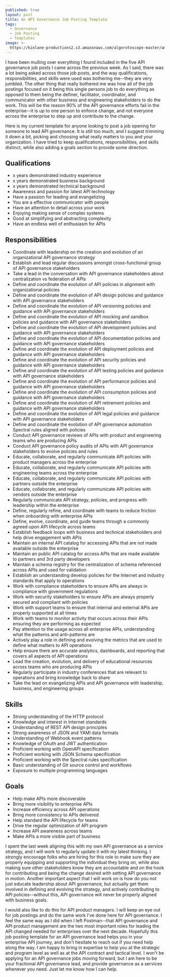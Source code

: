 ```yaml
---
published: true
layout: post
title: An API Governance Job Posting Template
tags:
  - Governance
  - Job Posting
  - Templates
image: >-
  https://kinlane-productions2.s3.amazonaws.com/algorotoscope-master/america-under-socialism-chess-in-the-park-with-pigeons.jpg
---
```

I have been mulling over everything I found included in the five API governance job posts I came across the previous week. As I said, there was a lot being asked across those job posts, and the way qualifications, responsibilities, and skills were used was bothering me--they are very jumbled. The other thing that really bothered me was how all of the  job postings focused on it being this single persons job to do everything as opposed to them being the definer, facilitator, coordinator, and communicator with other business and engineering stakeholders to do the work. This will be the reason 90% of the API governance efforts fail in the enterprise--it is up to one person to enforce change, and not everyone across the enterprise to step up and contribute to the change.

Here is my current template for anyone looking to post a job opening for someone to lead API governance. It is still too much, and I suggest trimming it down a bit, picking and choosing what really matters to you and your organization. I have tried to keep qualifications, responsibilities, and skills distinct, while also adding a goals section to provide some direction.

## Qualifications

- x years demonstrated industry experience 
- x years demonstrated business background 
- x years demonstrated technical background
- Awareness and passion for latest API technology
- Have a passion for leading and evangelizing
- You are a effective communicator with people
- Have an attention to detail across your work
- Enjoying making sense of complex systems
- Good at simplifying and abstracting complexity
- Have an endless well of enthusiasm for APIs

## Responsibilities

- Coordinate with leadership on the creation and evolution of an organizational API governance strategy
- Establish and lead regular discussions amongst cross-functional group of API governance stakeholders
- Take a lead in the conversation with API governance stakeholders about centralization vs federation of APIs
- Define and coordinate the evolution of API policies in alignment with organizational policies
- Define and coordinate the evolution of API design policies and guidance with API governance stakeholders
- Define and coordinate the evolution of API versioning policies and guidance with API governance stakeholders
- Define and coordinate the evolution of API mocking and sandbox policies and guidance with API governance stakeholders
- Define and coordinate the evolution of API development policies and guidance with API governance stakeholders
- Define and coordinate the evolution of API documentation policies and guidance with API governance stakeholders
- Define and coordinate the evolution of API deployment policies and guidance with API governance stakeholders
- Define and coordinate the evolution of API security policies and guidance with API governance stakeholders
- Define and coordinate the evolution of API testing policies and guidance with API governance stakeholders
- Define and coordinate the evolution of API performance policies and guidance with API governance stakeholders
- Define and coordinate the evolution of API consumption policies and guidance with API governance stakeholders
- Define and coordinate the evolution of API retirement policies and guidance with API governance stakeholders
- Define and coordinate the evolution of API legal policies and guidance with API governance stakeholders
- Define and coordinate the evolution of API governance automation Spectral rules aligned with policies
- Conduct API governance reviews of APIs with product and engineering teams who are producing APIs
- Conduct API governance policy audits of APIs with API governance stakeholders to evolve policies and rules
- Educate, collaborate, and regularly communicate API policies with product managers across the enterprise 
- Educate, collaborate, and regularly communicate API policies with engineering teams across the enterprise 
- Educate, collaborate, and regularly communicate API policies with partners outside the enterprise 
- Educate, collaborate, and regularly communicate API policies with vendors outside the enterprise 
- Regularly communicate API strategy, policies, and progress with leadership within the enterprise
- Define, regularly refine, and coordinate with teams to reduce friction when onboarding with enterprise APIs
- Define, evolve, coordinate, and guide teams through a commonly agreed upon API lifecycle across teams
- Establish feedback loops with business and technical stakeholders and help drive engagement with APIs
- Maintain an internal API catalog for accessing APIs that are not made available outside the enterprise
- Maintain an public API catalog for access APIs that are made available to partners and 3rd party developers
- Maintain a schema registry for the centralization of schema referenced across APIs and used for validation
- Establish an understanding develop policies for the Internet and industry standards that apply to operations
- Work with compliance stakeholders to ensure APIs are always in compliance with government regulations
- Work with security stakeholders to ensure APIs are always properly secured and compliant with policies
- Work with support teams to ensure that internal and external APIs are properly supported at all times
- Work with teams to monitor activity that occurs across their APIs ensuring they are performing as expected
- Pay attention to the usage across all enterprise APIs, understanding what the patterns and anti-patterns are
- Actively play a role in defining and evolving the metrics that are used to define what matters to API operations
- Help ensure there are accurate analytics, dashboards, and reporting that covers all aspects of API operations
- Lead the creation, evolution, and delivery of educational resources across teams who are producing APIs
- Regularly participate in industry conferences that are relevant to operations and bring knowledge back to share
- Take the lead on evangelizing APIs and API governance with leadership, business, and engineering groups

## Skills

- Strong understanding of the HTTP protocol
- Knowledge and interest in Internet standards
- Understanding of REST API design principles
- Strong awareness of JSON and YAMl data formats
- Understanding of Webhook event patterns
- Knowledge of OAuth and JWT authentication
- Proficient working with OpenAPI specification
- Proficient working with JSON Schema specification
- Proficient working with the  Spectral rules specification
- Basic understanding of Git source control and workflows
- Exposure to multiple programming languages

## Goals

- Help make APIs more discoverable
- Bring more visibility to enterprise APIs
- Increase efficiency across API operations
- Bring more consistency to APIs delivered
- Help standard the API lifecycle for teams
- Drive the regular optimization of API program
- Increase API awareness across teams
- Make APIs a more visible part of business

I spent the last week aligning this with my own API governance as a service strategy, and I will work to regularly update it with my latest thinking. I strongly encourage folks who are hiring for this role to make sure they are properly equipping and supporting the individual they bring on, while also making sure other stakeholders know they are accountable and on the hook for contributing and being the change desired with setting API governance in motion. Another important aspect that I will work on is how do you not just educate leadership about API governance, but actually get them involved in defining and evolving the strategy, and actively contributing to API policies--without this, API governance will never be properly aligned with business goals.

I would also like to do this for API product managers. I will keep an eye out for job postings and do the same work I've done here for API governance. I feel the same way as I did when I left Postman--that API governance and API product management are the two most important roles for leading the API changed needed for enterprises over the next decade. Hopefully this job posting template for an API governance lead helps you in your enterprise API journey, and don't hesitate to reach out if you need help along the way. I am happy to bring in expertise to help you at the strategic and program level as well as at the API contract and tactical level. I won't be applying for an API governance jobs moving forward, but I am here to be your fractional API governance lead, and provide governance as a services whenever you need. Just let me know how I can help.
